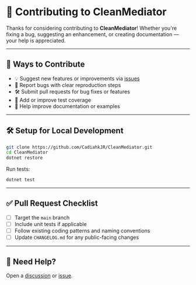 ﻿# 🤝 Contributing to CleanMediator

Thanks for considering contributing to **CleanMediator**! Whether you're fixing a bug, suggesting an enhancement, or creating documentation — your help is appreciated.

---

## 🧩 Ways to Contribute

- 💡 Suggest new features or improvements via [issues](https://github.com/CadiahkJR/CleanMediator/issues)
- 🐞 Report bugs with clear reproduction steps
- 🛠 Submit pull requests for bug fixes or features
- 🧪 Add or improve test coverage
- 🧾 Help improve documentation or examples

---

## 🛠 Setup for Local Development

```bash
git clone https://github.com/CadiahkJR/CleanMediator.git
cd CleanMediator
dotnet restore
```

Run tests:
```bash
dotnet test
```

---

## ✅ Pull Request Checklist

- [ ] Target the `main` branch
- [ ] Include unit tests if applicable
- [ ] Follow existing coding patterns and naming conventions
- [ ] Update `CHANGELOG.md` for any public-facing changes

---

## 💬 Need Help?
Open a [discussion](https://github.com/CadiahkJR/CleanMediator/discussions) or [issue](https://github.com/CadiahkJR/CleanMediator/issues).